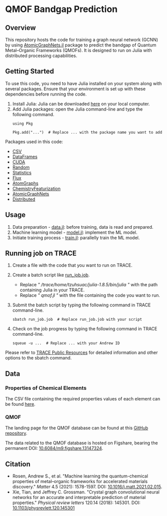 # QMOF Bandgap Prediction

## Overview
This repository hosts the code for training a graph neural network (GCNN) by using [AtomicGraphNets.jl](https://atomicgraphnets.chemellia.org/dev/) package to predict the bandgap of Quantum Metal–Organic Frameworks (QMOFs). It is designed to run on Julia with distributed processing capabilities.

## Getting Started
To use this code, you need to have Julia installed on your system along with several packages. Ensure that your environment is set up with these dependencies before running the code.
1. Install Julia: Julia can be downloaded [here](https://julialang.org/downloads/) on your local computer.
2. Add Julia packages: open the Julia command-line and type the following command.
   ```
   using Pkg
   ```
   ```
   Pkg.add("...")  # Replace ... with the package name you want to add
   ```
Packages used in this code:
- [CSV](https://csv.juliadata.org/stable/)
- [DataFrames](https://dataframes.juliadata.org/stable/)
- [CUDA](https://cuda.juliagpu.org/stable/)
- [Random](https://docs.julialang.org/en/v1/stdlib/Random/)
- [Statistics](https://docs.julialang.org/en/v1/stdlib/Statistics/)
- [Flux](https://fluxml.ai/Flux.jl/stable/)
- [AtomGraphs](https://github.com/Chemellia/AtomGraphs.jl)
- [ChemistryFeaturization](https://chemistryfeaturization.chemellia.org/dev/)
- [AtomicGraphNets](https://atomicgraphnets.chemellia.org/dev/)
- [Distributed](https://docs.julialang.org/en/v1/stdlib/Distributed/)

## Usage
1. Data preparation - [data.jl](https://github.com/ACME-group-CMU/AtomicGraphNets-QMOF/blob/main/data.jl): before training, data is read and prepared.
2. Machine learning model - [model.jl](https://github.com/ACME-group-CMU/AtomicGraphNets-QMOF/blob/main/model.jl): implement the ML model.
3. Initiate training process - [train.jl](https://github.com/ACME-group-CMU/AtomicGraphNets-QMOF/blob/main/train.jl): parallelly train the ML model.

## Running job on TRACE
1. Create a file with the code that you want to run on TRACE.
2. Create a batch script like [run_job.job](https://github.com/ACME-group-CMU/AtomicGraphNets-QMOF/blob/main/run_job.job).
   
   - Replace *" /trace/home/tzuhsuac/julia-1.8.5/bin/julia "* with the path containing Julia in your TRACE.
   - Replace *" qmof.jl "* with the file containing the code you want to run.
3. Submit the batch script by typing the following command in TRACE command-line.
   ```
   sbatch run_job.job  # Replace run_job.job with your script
   ```
4. Check on the job progress by typing the following command in TRACE command-line.
   ```
   squeue -u ...  # Replace ... with your Andrew ID
   ```
Please refer to [TRACE Public Resources](https://cmu-enterprise.atlassian.net/wiki/spaces/TPR/overview?homepageId=2301461445) for detailed information and other options to the sbatch command.

## Data
### Properties of Chemical Elements
The CSV file containing the required properties values of each element can be found [here](https://github.com/ACME-group-CMU/AtomicGraphNets-QMOF/blob/main/dataset/property.xlsx).
### QMOF
The landing page for the QMOF database can be found at this [GitHub repository](https://github.com/arosen93/QMOF). 

The data related to the QMOF database is hosted on Figshare, bearing the permanent DOI: [10.6084/m9.figshare.13147324](https://figshare.com/articles/dataset/QMOF_Database/13147324).

## Citation
- Rosen, Andrew S., et al. "Machine learning the quantum-chemical properties of metal–organic frameworks for accelerated materials discovery." *Matter* 4.5 (2021): 1578-1597. DOI: [10.1016/j.matt.2021.02.015](https://www.sciencedirect.com/science/article/pii/S2590238521000709?via%3Dihub).
- Xie, Tian, and Jeffrey C. Grossman. "Crystal graph convolutional neural networks for an accurate and interpretable prediction of material properties." *Physical review letters* 120.14 (2018): 145301. DOI: [10.1103/physrevlett.120.145301](https://journals.aps.org/prl/abstract/10.1103/PhysRevLett.120.145301)

